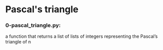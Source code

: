 # Pascal's triangle
### 0-pascal_triangle.py: 
a function that returns a list of lists of integers representing the Pascal’s triangle of n